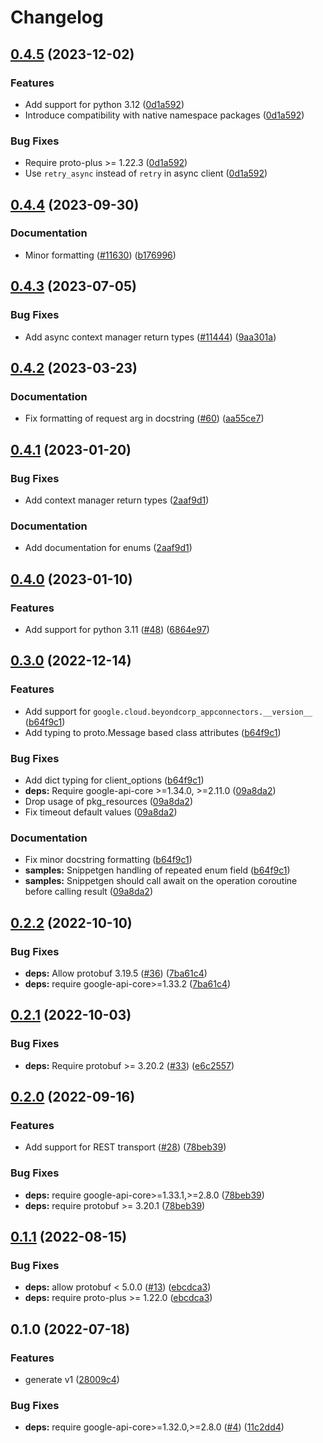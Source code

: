 # Changelog

## [0.4.5](https://github.com/googleapis/google-cloud-python/compare/google-cloud-beyondcorp-appconnectors-v0.4.4...google-cloud-beyondcorp-appconnectors-v0.4.5) (2023-12-02)


### Features

* Add support for python 3.12 ([0d1a592](https://github.com/googleapis/google-cloud-python/commit/0d1a59258112158cea5e55b554b0fe6b6b71fc75))
* Introduce compatibility with native namespace packages ([0d1a592](https://github.com/googleapis/google-cloud-python/commit/0d1a59258112158cea5e55b554b0fe6b6b71fc75))


### Bug Fixes

* Require proto-plus &gt;= 1.22.3 ([0d1a592](https://github.com/googleapis/google-cloud-python/commit/0d1a59258112158cea5e55b554b0fe6b6b71fc75))
* Use `retry_async` instead of `retry` in async client ([0d1a592](https://github.com/googleapis/google-cloud-python/commit/0d1a59258112158cea5e55b554b0fe6b6b71fc75))

## [0.4.4](https://github.com/googleapis/google-cloud-python/compare/google-cloud-beyondcorp-appconnectors-v0.4.3...google-cloud-beyondcorp-appconnectors-v0.4.4) (2023-09-30)


### Documentation

* Minor formatting ([#11630](https://github.com/googleapis/google-cloud-python/issues/11630)) ([b176996](https://github.com/googleapis/google-cloud-python/commit/b176996309cb5b3e9c257caaebde8884bd556824))

## [0.4.3](https://github.com/googleapis/google-cloud-python/compare/google-cloud-beyondcorp-appconnectors-v0.4.2...google-cloud-beyondcorp-appconnectors-v0.4.3) (2023-07-05)


### Bug Fixes

* Add async context manager return types ([#11444](https://github.com/googleapis/google-cloud-python/issues/11444)) ([9aa301a](https://github.com/googleapis/google-cloud-python/commit/9aa301ae6ca3080cae286a19de9cdc1b796ab37d))

## [0.4.2](https://github.com/googleapis/python-beyondcorp-appconnectors/compare/v0.4.1...v0.4.2) (2023-03-23)


### Documentation

* Fix formatting of request arg in docstring ([#60](https://github.com/googleapis/python-beyondcorp-appconnectors/issues/60)) ([aa55ce7](https://github.com/googleapis/python-beyondcorp-appconnectors/commit/aa55ce7947ba5af2f5ebbfdf8f6480fd1787b540))

## [0.4.1](https://github.com/googleapis/python-beyondcorp-appconnectors/compare/v0.4.0...v0.4.1) (2023-01-20)


### Bug Fixes

* Add context manager return types ([2aaf9d1](https://github.com/googleapis/python-beyondcorp-appconnectors/commit/2aaf9d18ea5ae838f4fe40b01b1bcc874bbc5718))


### Documentation

* Add documentation for enums ([2aaf9d1](https://github.com/googleapis/python-beyondcorp-appconnectors/commit/2aaf9d18ea5ae838f4fe40b01b1bcc874bbc5718))

## [0.4.0](https://github.com/googleapis/python-beyondcorp-appconnectors/compare/v0.3.0...v0.4.0) (2023-01-10)


### Features

* Add support for python 3.11 ([#48](https://github.com/googleapis/python-beyondcorp-appconnectors/issues/48)) ([6864e97](https://github.com/googleapis/python-beyondcorp-appconnectors/commit/6864e978a9d46abe4b4c36ec6c28f48ee2b3d4f1))

## [0.3.0](https://github.com/googleapis/python-beyondcorp-appconnectors/compare/v0.2.2...v0.3.0) (2022-12-14)


### Features

* Add support for `google.cloud.beyondcorp_appconnectors.__version__` ([b64f9c1](https://github.com/googleapis/python-beyondcorp-appconnectors/commit/b64f9c1c7623e832e25b20e549269fc32f9731bf))
* Add typing to proto.Message based class attributes ([b64f9c1](https://github.com/googleapis/python-beyondcorp-appconnectors/commit/b64f9c1c7623e832e25b20e549269fc32f9731bf))


### Bug Fixes

* Add dict typing for client_options ([b64f9c1](https://github.com/googleapis/python-beyondcorp-appconnectors/commit/b64f9c1c7623e832e25b20e549269fc32f9731bf))
* **deps:** Require google-api-core &gt;=1.34.0, >=2.11.0  ([09a8da2](https://github.com/googleapis/python-beyondcorp-appconnectors/commit/09a8da2f32df82484219618179cf301bd57f824d))
* Drop usage of pkg_resources ([09a8da2](https://github.com/googleapis/python-beyondcorp-appconnectors/commit/09a8da2f32df82484219618179cf301bd57f824d))
* Fix timeout default values ([09a8da2](https://github.com/googleapis/python-beyondcorp-appconnectors/commit/09a8da2f32df82484219618179cf301bd57f824d))


### Documentation

* Fix minor docstring formatting ([b64f9c1](https://github.com/googleapis/python-beyondcorp-appconnectors/commit/b64f9c1c7623e832e25b20e549269fc32f9731bf))
* **samples:** Snippetgen handling of repeated enum field ([b64f9c1](https://github.com/googleapis/python-beyondcorp-appconnectors/commit/b64f9c1c7623e832e25b20e549269fc32f9731bf))
* **samples:** Snippetgen should call await on the operation coroutine before calling result ([09a8da2](https://github.com/googleapis/python-beyondcorp-appconnectors/commit/09a8da2f32df82484219618179cf301bd57f824d))

## [0.2.2](https://github.com/googleapis/python-beyondcorp-appconnectors/compare/v0.2.1...v0.2.2) (2022-10-10)


### Bug Fixes

* **deps:** Allow protobuf 3.19.5 ([#36](https://github.com/googleapis/python-beyondcorp-appconnectors/issues/36)) ([7ba61c4](https://github.com/googleapis/python-beyondcorp-appconnectors/commit/7ba61c4439c2e014ddfcac98ee3ddb1b720b40b7))
* **deps:** require google-api-core&gt;=1.33.2 ([7ba61c4](https://github.com/googleapis/python-beyondcorp-appconnectors/commit/7ba61c4439c2e014ddfcac98ee3ddb1b720b40b7))

## [0.2.1](https://github.com/googleapis/python-beyondcorp-appconnectors/compare/v0.2.0...v0.2.1) (2022-10-03)


### Bug Fixes

* **deps:** Require protobuf >= 3.20.2 ([#33](https://github.com/googleapis/python-beyondcorp-appconnectors/issues/33)) ([e6c2557](https://github.com/googleapis/python-beyondcorp-appconnectors/commit/e6c2557de889da54bb395db2c507414d1a28ef1b))

## [0.2.0](https://github.com/googleapis/python-beyondcorp-appconnectors/compare/v0.1.1...v0.2.0) (2022-09-16)


### Features

* Add support for REST transport ([#28](https://github.com/googleapis/python-beyondcorp-appconnectors/issues/28)) ([78beb39](https://github.com/googleapis/python-beyondcorp-appconnectors/commit/78beb3970718d6efbe7df6a0b09a70f798ac384c))


### Bug Fixes

* **deps:** require google-api-core>=1.33.1,>=2.8.0 ([78beb39](https://github.com/googleapis/python-beyondcorp-appconnectors/commit/78beb3970718d6efbe7df6a0b09a70f798ac384c))
* **deps:** require protobuf >= 3.20.1 ([78beb39](https://github.com/googleapis/python-beyondcorp-appconnectors/commit/78beb3970718d6efbe7df6a0b09a70f798ac384c))

## [0.1.1](https://github.com/googleapis/python-beyondcorp-appconnectors/compare/v0.1.0...v0.1.1) (2022-08-15)


### Bug Fixes

* **deps:** allow protobuf < 5.0.0 ([#13](https://github.com/googleapis/python-beyondcorp-appconnectors/issues/13)) ([ebcdca3](https://github.com/googleapis/python-beyondcorp-appconnectors/commit/ebcdca354926b2ed7134ed2bace74045eb45ed53))
* **deps:** require proto-plus >= 1.22.0 ([ebcdca3](https://github.com/googleapis/python-beyondcorp-appconnectors/commit/ebcdca354926b2ed7134ed2bace74045eb45ed53))

## 0.1.0 (2022-07-18)


### Features

* generate v1 ([28009c4](https://github.com/googleapis/python-beyondcorp-appconnectors/commit/28009c43900adebe07e966b43b8acf6ebd4a568e))


### Bug Fixes

* **deps:** require google-api-core>=1.32.0,>=2.8.0 ([#4](https://github.com/googleapis/python-beyondcorp-appconnectors/issues/4)) ([11c2dd4](https://github.com/googleapis/python-beyondcorp-appconnectors/commit/11c2dd4cc6dd8fc0b59316e53f5c20c0f9c26428))
